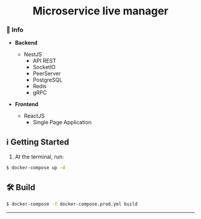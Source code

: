 <h1 align="center">
  Microservice live manager
</h1>

### :memo: Info
  - **Backend**
    - NestJS
      * API REST
      * SocketIO
      * PeerServer
      * PostgreSQL
      * Redis
      * gRPC

  - **Frontend**
    - ReactJS
      * Single Page Application

## :information_source: Getting Started

1. At the terminal, run:

```bash
$ docker-compose up -d
```

## :hammer_and_wrench: Build

```bash
$ docker-compose -f docker-compose.prod.yml build
```
---